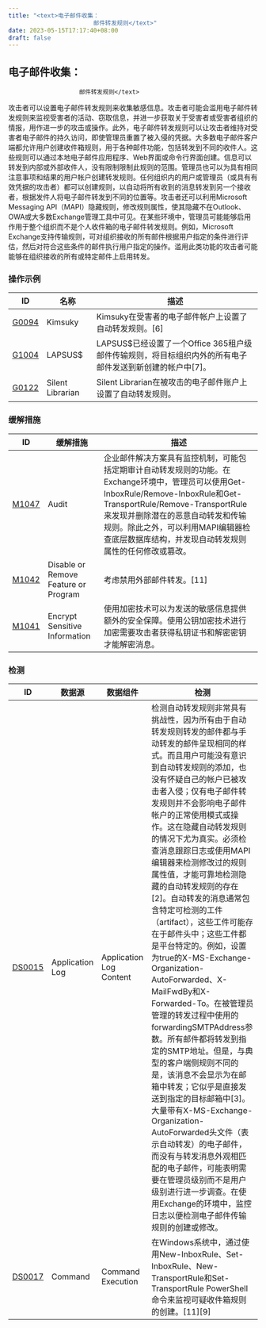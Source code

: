 ```yaml
---
title: "<text>电子邮件收集：
                        邮件转发规则</text>"
date: 2023-05-15T17:17:40+08:00
draft: false
---
```

## <text>电子邮件收集：
                        邮件转发规则</text>
攻击者可以设置电子邮件转发规则来收集敏感信息。攻击者可能会滥用电子邮件转发规则来监视受害者的活动、窃取信息，并进一步获取关于受害者或受害者组织的情报，用作进一步的攻击或操作。此外，电子邮件转发规则可以让攻击者维持对受害者电子邮件的持久访问，即使管理员重置了被入侵的凭据。大多数电子邮件客户端都允许用户创建收件箱规则，用于各种邮件功能，包括转发到不同的收件人。这些规则可以通过本地电子邮件应用程序、Web界面或命令行界面创建。信息可以转发到内部或外部收件人，没有限制限制此规则的范围。管理员也可以为具有相同注意事项和结果的用户帐户创建转发规则。任何组织内的用户或管理员（或具有有效凭据的攻击者）都可以创建规则，以自动将所有收到的消息转发到另一个接收者，根据发件人将电子邮件转发到不同的位置等。攻击者还可以利用Microsoft Messaging API（MAPI）隐藏规则，修改规则属性，使其隐藏不在Outlook、OWA或大多数Exchange管理工具中可见。在某些环境中，管理员可能能够启用作用于整个组织而不是个人收件箱的电子邮件转发规则。例如，Microsoft Exchange支持传输规则，可对组织接收的所有邮件根据用户指定的条件进行评估，然后对符合这些条件的邮件执行用户指定的操作。滥用此类功能的攻击者可能能够在组织接收的所有或特定邮件上启用转发。
### 操作示例

|ID|名称|描述|
|----|----|----|
|[G0094]()|Kimsuky|Kimsuky在受害者的电子邮件帐户上设置了自动转发规则。[6]|
|[G1004]()|LAPSUS$|LAPSUS$已经设置了一个Office 365租户级邮件传输规则，将目标组织内外的所有电子邮件发送到新创建的帐户中[7]。|
|[G0122]()|Silent Librarian|Silent Librarian在被攻击的电子邮件账户上设置了自动转发规则。|

### 缓解措施

|  ID   | 缓解措施  | 描述|
|  ----  | ----  |----|
|[M1047]()|Audit|企业邮件解决方案具有监控机制，可能包括定期审计自动转发规则的功能。在Exchange环境中，管理员可以使用Get-InboxRule/Remove-InboxRule和Get-TransportRule/Remove-TransportRule来发现并删除潜在的恶意自动转发和传输规则。除此之外，可以利用MAPI编辑器检查底层数据库结构，并发现自动转发规则属性的任何修改或篡改。|
|[M1042]()|Disable or Remove Feature or Program|考虑禁用外部邮件转发。[11]|
|[M1041]()|Encrypt Sensitive Information|使用加密技术可以为发送的敏感信息提供额外的安全保障。使用公钥加密技术进行加密需要攻击者获得私钥证书和解密密钥才能解密消息。|

### 检测

|  ID   | 数据源  | 数据组件|检测|
|  ----  | ----  |----|----|
|[DS0015]()|Application Log|Application Log Content|检测自动转发规则非常具有挑战性，因为所有由于自动转发规则转发的邮件都与手动转发的邮件呈现相同的样式。而且用户可能没有意识到自动转发规则的添加，也没有怀疑自己的帐户已被攻击者入侵；仅有电子邮件转发规则并不会影响电子邮件帐户的正常使用模式或操作。这在隐藏自动转发规则的情况下尤为真实。必须检查消息跟踪日志或使用MAPI编辑器来检测修改过的规则属性值，才能可靠地检测隐藏的自动转发规则的存在[2]。自动转发的消息通常包含特定可检测的工件（artifact），这些工件可能存在于邮件头中；这些工件都是平台特定的。例如，设置为true的X-MS-Exchange-Organization-AutoForwarded、X-MailFwdBy和X-Forwarded-To。在被管理员管理的转发过程中使用的forwardingSMTPAddress参数。所有邮件都将转发到指定的SMTP地址。但是，与典型的客户端侧规则不同的是，该消息不会显示为在邮箱中转发；它似乎是直接发送到指定的目标邮箱中[3]。大量带有X-MS-Exchange-Organization-AutoForwarded头文件（表示自动转发）的电子邮件，而没有与转发消息外观相匹配的电子邮件，可能表明需要在管理员级别而不是用户级别进行进一步调查。在使用Exchange的环境中，监控日志以便检测电子邮件传输规则的创建或修改。|
|[DS0017]()|Command|Command Execution|在Windows系统中，通过使用New-InboxRule、Set-InboxRule、New-TransportRule和Set-TransportRule PowerShell命令来监视可疑收件箱规则的创建。[11][9]|

